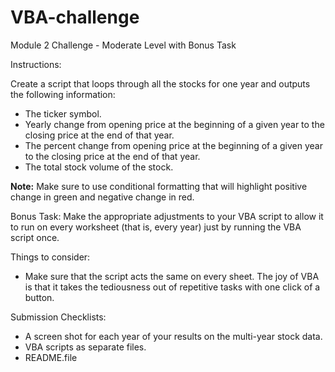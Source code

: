 # VBA-challenge
Module 2 Challenge - Moderate Level with Bonus Task

Instructions:

Create a script that loops through all the stocks for one year and outputs the following information:
  * The ticker symbol.
  * Yearly change from opening price at the beginning of a given year to the closing price at the end of that year.
  * The percent change from opening price at the beginning of a given year to the closing price at the end of that year.
  * The total stock volume of the stock.

**Note:** Make sure to use conditional formatting that will highlight positive change in green and negative change in red.

Bonus Task: Make the appropriate adjustments to your VBA script to allow it to run on every worksheet (that is, every year) just by running the VBA script once.

Things to consider:
  * Make sure that the script acts the same on every sheet. The joy of VBA is that it takes the tediousness out of repetitive tasks with one click of a button.

Submission Checklists:
  * A screen shot for each year of your results on the multi-year stock data.
  * VBA scripts as separate files.
  * README.file
